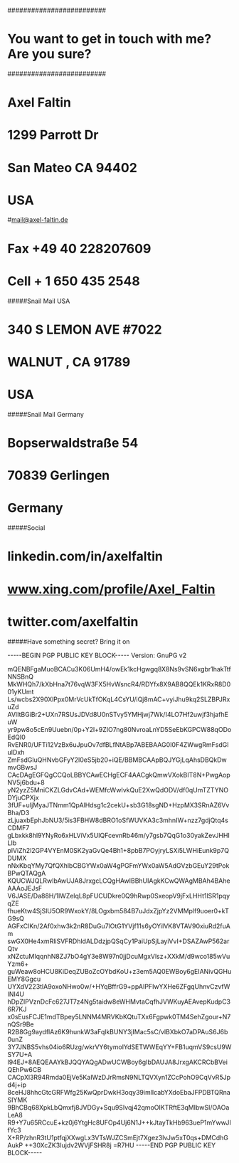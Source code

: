 #########################
# You want to get in touch with me? Are you sure?
#########################

# Axel Faltin
# 1299 Parrott Dr
# San Mateo CA 94402
# USA

#mail@axel-faltin.de
# Fax +49 40 228207609 
# Cell + 1 650 435 2548

#####Snail Mail USA
# 340 S LEMON AVE #7022
# WALNUT , CA 91789
# USA


#####Snail Mail Germany
# Bopserwaldstraße 54
# 70839 Gerlingen
# Germany

#####Social

# linkedin.com/in/axelfaltin
# www.xing.com/profile/Axel_Faltin
# twitter.com/axelfaltin


#####Have something secret? Bring it on

-----BEGIN PGP PUBLIC KEY BLOCK-----
Version: GnuPG v2

mQENBFgaMuoBCACu3K06UmH4/owEk1kcHgwgq8X8Ns9vSN6xgbr1hakTtfNNSBnQ
MkWHQh7/kXbHna7t76vqW3FX5HvWsncR4/RDYfx8X9AB8QQEk1KRxR8D001yKUmt
Ls/wcbs2X90XlPpx0MrVcUkTfOKqL4CsYU/iQj8mAC+vyiJhu9kq2SLZBPJRxuZd
AVlItBGiBr2+UXn7RSUsJDVd8U0nSTvy5YMHjwj7Wk/I4LO7Hf2uwjf3hjafhEuW
yr9pw8o5cEn9Uuebn/0p+Y2l+9ZIO7ng80NvroaLnYD5SeEbKGPCW88qODoEdQI0
RvENR0/UFTi12VzBx6uJpuOv7dfBLfNtABp7ABEBAAG0I0F4ZWwgRmFsdGluIDxh
ZmFsdGluQHNvbGFyY2l0eS5jb20+iQE/BBMBCAApBQJYGjLqAhsDBQkDwmvGBwsJ
CAcDAgEGFQgCCQoLBBYCAwECHgECF4AACgkQmwVXokBIT8N+PwgAopNV5j6bdu+8
yN2yzZ5MniCKZLGdvCAd+WEMfcWwIvkQuE2XwQdODV/df0qUmTZTYNODYjuCPXjx
3fUF+uIjMyaJTNmm1QpAlHdsg1c2cekU+sb3G18sgND+HzpMX3SRnAZ6VvBha/D3
zLjuaxbEphJbNU3/5is3FBHW8dBRO1oSfWUVKA3c3mhnIW+nzz7gdjQtq4sCDMF7
gLbxkk8hl9YNyRo6xHLViVx5UIQFcevnRb46m/y7gsb7QqG1o30yakZevJHHILIb
plViZh2l2GP4VYEnM0SK2yaGvQe4Bh1+8pbB7POyjryLSXi5LWHiEunk9p7QDUMX
nNxKbqYMy7QfQXhlbCBGYWx0aW4gPGFmYWx0aW5AdGVzbGEuY29tPokBPwQTAQgA
KQUCWJQLRwIbAwUJA8JrxgcLCQgHAwIBBhUIAgkKCwQWAgMBAh4BAheAAAoJEJsF
V6JASE/Da88H/1lWZelqL8pFUCUDkre0Q9hRwp0SxeopV9jFxLHHt1lSR1pqyqZE
fhueKtw4SjSlU5OR9WxokY/8LOgxbm584B7uJdxZjpYz2VMMplf9uoer0+kTG9sQ
AGFxClKn/2Af0xhw3k2nR8DuGu7lOtG1YVjf11s6yOYiIVK8VTAV90xiuRd2fuAm
swGX0He4xmRliSVFRDhldALDdzjpQSqCy1PaiUpSjLayiVvI+DSAZAwP562arQtv
xNZctuMIqqnhN8ZJ7bO4gY3e8W97n0jjDcuMgxVlsz+XXkM/d9wco185wVuYzm6+
guWeaw8oHCU8KiDeqZUBoZcOYbdKoU+z3em5AQ0EWBoy6gEIANivQGHuEMY8Ggcu
UYXdV223tlA9oxoNHwo0w/+HYqBffrG9+ppAIPFIwYXHe6ZFgqUhnvCzvfWINI4U
hDpZIPVznDcFc627JT7z4Ng5taidw8eWHMvtaCqfhJVWKuyAEAvepKudpC36R7KJ
x0sEusFCJE1mdTBpey5LNNM4MRVKbKQtuTXx6Fgpwk0TM4SehZgour+N7nQSr9Be
R2B8Gg9aydflAz6K9hunkW3aFqlkBUNY3jIMac5sC/vlBXbkO7aDPAuS6J6b0unZ
3Y7JNBS5vhs04io6RUzg/wkrVY6tymolYdSETWWEqYY+FB1uqmVS9csU9WSY7U+A
l94EJ+8AEQEAAYkBJQQYAQgADwUCWBoy6gIbDAUJA8JrxgAKCRCbBVeiQEhPw6CB
CACpXl3R94Rmda0EjVe5KalWzDJrRmsN9NLTQVXyn1ZCcPohO9CqVvR5Jpd4j+ip
8ceHJ8hhcGtcGRFWfg25KwQprDwkH3oqy39imlIcabYXdoEbaJFPDBTQRnaSIYMK
9BhCBq68XpkLbQmxfj8JVDGy+Squ9SIvqj42qmoOIKTRftE3qMIbwSI/OAOaLeA8
R9+Y7u65RCcuE+kz0j6YtgHc8UFOp4Uj6N1J++kJtayTkHb963ueP1mYwwJIfYc3
X+RP/zhnR3tU1ptfqjXXwgLx3VTsWJZCSmEjt7Xgez3IvJw5xT0qs+DMCdhGAukP
++30XcZK3Iujdv2WVjFSHR8j
=R7HU
-----END PGP PUBLIC KEY BLOCK-----
